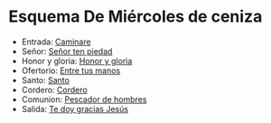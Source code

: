 # Esquema De Miércoles de ceniza

- Entrada: [Caminare](exequias/caminare.md)
- Señor: [Señor ten piedad](exequias/senior.md)
- Honor y gloria: [Honor y gloria](honor_y_gloria/honor_y_gloria_1.md)
- Ofertorio: [Entre tus manos](ofertorio/entre_tus_manos.md)
- Santo: [Santo](santo/santo_3.md)
- Cordero: [Cordero](cordero/cordero_5.md)
- Comunion: [Pescador de hombres](exequias/yo_soy_el_pan_de_vida.md)
- Salida: [Te doy gracias Jesús](salida/te_doy_gracias_jesus.md)
